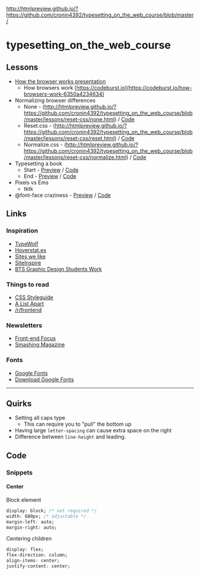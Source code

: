 http://htmlpreview.github.io/?https://github.com/cronin4392/typesetting_on_the_web_course/blob/master/

# typesetting_on_the_web_course

## Lessons

- [How the browser works presentation](/presentations/how_the_browser_works/presentation.pdf)
    - How browsers work [https://codeburst.io](https://codeburst.io/how-browsers-work-6350a4234634)
- Normalizing browser differences
    - None - (http://htmlpreview.github.io/?https://github.com/cronin4392/typesetting_on_the_web_course/blob/master/lessons/reset-css/none.html) / [Code](/lessons/reset-css/none.html)
    - Reset.css - (http://htmlpreview.github.io/?https://github.com/cronin4392/typesetting_on_the_web_course/blob/master/lessons/reset-css/reset.html) / [Code](/lessons/reset-css/reset.html)
    - Normalize.css - (http://htmlpreview.github.io/?https://github.com/cronin4392/typesetting_on_the_web_course/blob/master/lessons/reset-css/normalize.html) / [Code](/lessons/reset-css/normalize.html)
- Typesetting a book
    - Start - [Preview](http://htmlpreview.github.io/?https://github.com/cronin4392/typesetting_on_the_web_course/blob/master/lessons/book/01/index.html) / [Code](/lessons/book/01/index.html)
    - End - [Preview](http://htmlpreview.github.io/?https://github.com/cronin4392/typesetting_on_the_web_course/blob/master/lessons/book/02/index.html) / [Code](/lessons/book/02/index.html)
- Pixels vs Ems
    - tktk
- @font-face craziness - [Preview](http://htmlpreview.github.io/?https://github.com/cronin4392/typesetting_on_the_web_course/blob/master/lessons/crazy-font-face/index.html) / [Code](/lessons/crazy-font-face)


## Links

### Inspiration

- [TypeWolf](https://www.typewolf.com/)
- [Hoverstat.es](https://hoverstat.es/)
- [Sites we like](http://www.designmadeingermany.de/sites-we-like/)
- [SiteInspire](https://www.siteinspire.com/)
- [BTS Graphic Design Students Work](http://www.btsmultimedia-prevert.fr/projets/velvetyne2015.html)

### Things to read

- [CSS Styleguide](https://css-tricks.com/sass-style-guide/)
- [A List Apart](http://alistapart.com/)
- [/r/frontend](https://www.reddit.com/r/frontend/)

### Newsletters

- [Front-end Focus](https://frontendfoc.us/)
- [Smashing Magazine](https://www.smashingmagazine.com/the-smashing-newsletter/)

### Fonts

- [Google Fonts](https://fonts.google.com)
- [Download Google Fonts](https://google-webfonts-helper.herokuapp.com/fonts/playfair-display?subsets=latin)

----------

## Quirks

- Setting all caps type
    - This can require you to "pull" the bottom up
- Having large `letter-spacing` can cause extra space on the right
- Difference between `line-height` and leading.

## Code

### Snippets

#### Center

Block element

```css
display: block; /* not required */
width: 680px; /* adjustable */
margin-left: auto;
margin-right: auto;
```

Centering children

```css
display: flex;
flex-direction: column;
align-items: center;
justify-content: center;
```
